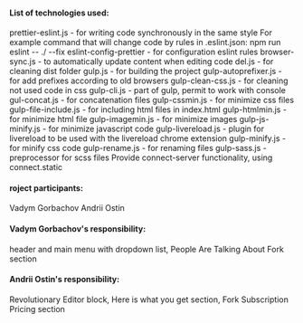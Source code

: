 #### List of technologies used:

 prettier-eslint.js - for writing code synchronously in the same style
 For example command that will change code by rules in .eslint.json:  npm run eslint -- ./ --fix
 eslint-config-prettier - for configuration  eslint rules
 browser-sync.js - to automatically update content when editing code
 del.js - for cleaning dist folder
 gulp.js - for building the project
 gulp-autoprefixer.js - for add prefixes according to old browsers
 gulp-clean-css.js - for cleaning not used code in css
 gulp-cli.js - part of gulp, permit to work with console
 gul-concat.js - for concatenation files 
 gulp-cssmin.js - for minimize css files
 gulp-file-include.js - for including html files in index.html
 gulp-htmlmin.js - for minimize html file
 gulp-imagemin.js - for minimize images
 gulp-js-minify.js - for minimize javascript code
 gulp-livereload.js - plugin for livereload to be used with the livereload chrome extension
 gulp-minify.js - for minify css code
 gulp-rename.js - for renaming files
 gulp-sass.js - preprocessor for scss files
 Provide connect-server functionality, using connect.static

#### roject participants:

 Vadym Gorbachov
 Andrii Ostin

#### Vadym Gorbachov's responsibility:
 header and main menu with dropdown list,
 People Are Talking About Fork section

#### Andrii Ostin's responsibility:
 Revolutionary Editor block,
 Here is what you get section,
 Fork Subscription Pricing section


